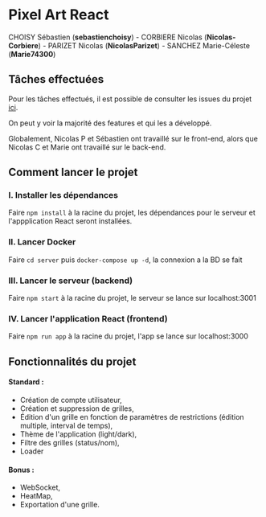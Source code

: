 # Pixel Art React
CHOISY Sébastien (**sebastienchoisy**) - CORBIERE Nicolas (**Nicolas-Corbiere**) - PARIZET Nicolas (**NicolasParizet**) - SANCHEZ Marie-Céleste (**Marie74300**)
## Tâches effectuées

Pour les tâches effectués, il est possible de consulter les issues du projet [ici](https://github.com/users/sebastienchoisy/projects/1/views/1).

On peut y voir la majorité des features et qui les a développé.

Globalement, Nicolas P et Sébastien ont travaillé sur le front-end, alors que Nicolas C et Marie ont travaillé sur le back-end.

## Comment lancer le projet

### I. Installer les dépendances

Faire ``npm install`` à la racine du projet, les dépendances pour le serveur et l'appplication React seront installées.
### II. Lancer Docker 
 
Faire ``cd server`` puis ``docker-compose up -d``, la connexion a la BD se fait
### III. Lancer le serveur (backend)

Faire ``npm start`` à la racine du projet, le serveur se lance sur localhost:3001

### IV. Lancer l'application React (frontend)

Faire ``npm run app`` à la racine du projet, l'app se lance sur localhost:3000


## Fonctionnalités du projet 

#### Standard : 

- Création de compte utilisateur,
- Création et suppression de grilles,
- Édition d'un grille en fonction de paramètres de restrictions (édition multiple, interval de temps),
- Thème de l'application (light/dark),
- Filtre des grilles (status/nom),
- Loader

#### Bonus :

- WebSocket,
- HeatMap,
- Exportation d'une grille.


